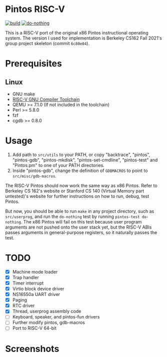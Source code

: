 Pintos RISC-V
=============

[![build](https://github.com/Syakmoon/pintos-riscv-private/actions/workflows/makefile.yml/badge.svg)](https://github.com/Syakmoon/pintos-riscv-private/actions/workflows/makefile.yml)
[![do-nothing](https://github.com/Syakmoon/pintos-riscv-private/actions/workflows/do-nothing.yml/badge.svg)](https://github.com/Syakmoon/pintos-riscv-private/actions/workflows/do-nothing.yml)

This is a RISC-V port of the original x86 Pintos instructional operating
system. The version I used for implementation is Berkeley CS162 Fall 2021's
group project skeleton (commit `6c80e04`).

Prerequisites
=============

## Linux
- GNU make
- [RISC-V GNU Compiler Toolchain](https://github.com/riscv-collab/riscv-gnu-toolchain)
- QEMU >= 7.1.0 (If not included in the toolchain)
- Perl >= 5.8.0
- fzf
- cgdb >= 0.8.0

Usage
=====

1. Add path to `src/utils` to your PATH, or copy "backtrace", "pintos",
"pintos-gdb", "pintos-mkdisk", "pintos-set-cmdline", "pintos-test" and
"Pintos.pm" to one of your PATH directories.
2. Inside "pintos-gdb", change the definition of `GDBMACROS` to point
to `src/misc/gdb-macros`.

The RISC-V Pintos should now work the same way as x86 Pintos. Refer to
Berkeley CS 162's website or Stanford CS 140 (Virtual Memory part untested)'s
website for further instructions on how to run, debug, test Pintos.

But now, you should be able to run `make` in any project directory, such as
`src/userprog`, and run the `do-nothing` test by running
`pintos-test do-nothing`. The x86 Pintos will fail on this test because user
program arguments are not pushed onto the user stack yet, but the RISC-V ABIs
passes arguments in general-purpose registers, so it naturally passes the test.

TODO
====

- [x] Machine mode loader
- [x] Trap handler
- [x] Timer interrupt
- [x] Virtio block device driver
- [x] NS16550a UART driver
- [x] Paging
- [x] RTC driver
- [x] Thread, userprog assembly code
- [ ] Keyboard, speaker, and pintos-fun drivers
- [ ] Further modify pintos, gdb-macros
- [ ] Port to RISC-V 64-bit

Screenshots
===========